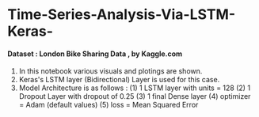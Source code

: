 # Time-Series-Analysis-Via-LSTM-Keras-
#### Dataset : London Bike Sharing Data , by Kaggle.com

1) In this notebook various visuals and plotings are shown.
2) Keras's LSTM layer (Bidirectional) Layer is used for this case.
3) Model Architecture is  as follows :
                               (1) 1 LSTM layer with units = 128
                               (2) 1 Dropout Layer with dropout of 0.25
                               (3) 1 final Dense layer
                               (4) optimizer = Adam (default values)
                               (5) loss = Mean Squared Error
